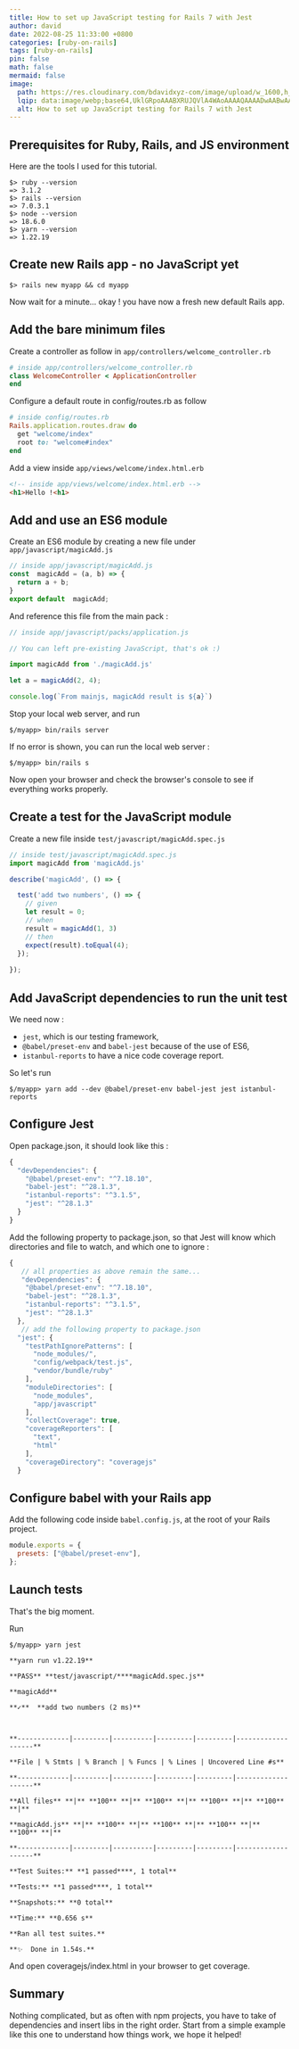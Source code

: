 ```yaml
---
title: How to set up JavaScript testing for Rails 7 with Jest
author: david
date: 2022-08-25 11:33:00 +0800
categories: [ruby-on-rails]
tags: [ruby-on-rails]
pin: false
math: false
mermaid: false
image:
  path: https://res.cloudinary.com/bdavidxyz-com/image/upload/w_1600,h_836,q_100/l_text:Karla_72_bold:How%20to%20set%20up%20JavaScript%20testing%20for%20Rails%207%20with%20Jest,co_rgb:ffe4e6,c_fit,w_1400,h_240/fl_layer_apply,g_south_west,x_100,y_180/l_text:Karla_48:A%20Ruby-on-Rails%20tutorial,co_rgb:ffe4e680,c_fit,w_1400/fl_layer_apply,g_south_west,x_100,y_100/newblog/globals/bg_me.jpg
  lqip: data:image/webp;base64,UklGRpoAAABXRUJQVlA4WAoAAAAQAAAADwAABwAAQUxQSDIAAAARL0AmbZurmr57yyIiqE8oiG0bejIYEQTgqiDA9vqnsUSI6H+oAERp2HZ65qP/VIAWAFZQOCBCAAAA8AEAnQEqEAAIAAVAfCWkAALp8sF8rgRgAP7o9FDvMCkMde9PK7euH5M1m6VWoDXf2FkP3BqV0ZYbO6NA/VFIAAAA
  alt: How to set up JavaScript testing for Rails 7 with Jest
---
```


## Prerequisites for Ruby, Rails, and JS environment
  
Here are the tools I used for this tutorial. 
  
```shell  
$> ruby --version  
=> 3.1.2  
$> rails --version  
=> 7.0.3.1  
$> node --version  
=> 18.6.0  
$> yarn --version  
=> 1.22.19  
```  

## Create new Rails app - no JavaScript yet
  
```shell  
$> rails new myapp && cd myapp  
```  
Now wait for a minute... okay ! you have now a fresh new default Rails app.  


## Add the bare minimum files
  
Create a controller as follow in `app/controllers/welcome_controller.rb `
  
```ruby  
# inside app/controllers/welcome_controller.rb  
class WelcomeController < ApplicationController  
end
```  
  
Configure a default route in config/routes.rb as follow  
  
```ruby  
# inside config/routes.rb  
Rails.application.routes.draw do  
  get "welcome/index"  
  root to: "welcome#index"  
end  
```  

Add a view inside `app/views/welcome/index.html.erb`

```html
<!-- inside app/views/welcome/index.html.erb -->
<h1>Hello !<h1>
```
## Add and use an ES6 module

Create an ES6 module by creating a new file under `app/javascript/magicAdd.js`

```js
// inside app/javascript/magicAdd.js
const  magicAdd = (a, b) => {
  return a + b;
}
export default  magicAdd;
```

And reference this file from the main pack :

```js  
// inside app/javascript/packs/application.js

// You can left pre-existing JavaScript, that's ok :)

import magicAdd from './magicAdd.js'

let a = magicAdd(2, 4);

console.log(`From mainjs, magicAdd result is ${a}`)
```

Stop your local web server, and run 

```shell  
$/myapp> bin/rails server
```  

If no error is shown, you can run the local web server :

```shell  
$/myapp> bin/rails s
```

Now open your browser and check the browser's console to see if everything works properly.

## Create a test for the JavaScript module

 Create a new file inside `test/javascript/magicAdd.spec.js`

```js
// inside test/javascript/magicAdd.spec.js
import magicAdd from 'magicAdd.js'

describe('magicAdd', () => {

  test('add two numbers', () => {
    // given
    let result = 0;
    // when
    result = magicAdd(1, 3)
    // then
    expect(result).toEqual(4);
  });
  
});
```

## Add JavaScript dependencies to run the unit test

We need now :

 - `jest`, which is our testing framework,
 - `@babel/preset-env` and `babel-jest` because of the use of ES6,
 -  `istanbul-reports` to have a nice code coverage report.

So let's run 

```shell  
$/myapp> yarn add --dev @babel/preset-env babel-jest jest istanbul-reports 
```

## Configure Jest

Open package.json, it should look like this :

```js
{
  "devDependencies": {
    "@babel/preset-env": "^7.18.10",
    "babel-jest": "^28.1.3",
    "istanbul-reports": "^3.1.5",
    "jest": "^28.1.3"
  }
}
```

Add the following property to package.json, so that Jest will know which directories and file to watch, and which  one to ignore :

```js
{
   // all properties as above remain the same...
   "devDependencies": {
    "@babel/preset-env": "^7.18.10",
    "babel-jest": "^28.1.3",
    "istanbul-reports": "^3.1.5",
    "jest": "^28.1.3"
  },
   // add the following property to package.json
  "jest": {
    "testPathIgnorePatterns": [
      "node_modules/",
      "config/webpack/test.js",
      "vendor/bundle/ruby"
    ],
    "moduleDirectories": [
      "node_modules",
      "app/javascript"
    ],
    "collectCoverage": true,
    "coverageReporters": [
      "text",
      "html"
    ],
    "coverageDirectory": "coveragejs"
  }
```

## Configure babel with your Rails app

Add the following code inside `babel.config.js`, at the root of your Rails project.

```javascript
module.exports = { 
  presets: ["@babel/preset-env"],
};
```

## Launch tests

That's the big moment.

Run

```shell  
$/myapp> yarn jest

**yarn run v1.22.19**

**PASS** **test/javascript/****magicAdd.spec.js**

**magicAdd**

**✓**  **add two numbers (2 ms)**

  

**-------------|---------|----------|---------|---------|-------------------**

**File | % Stmts | % Branch | % Funcs | % Lines | Uncovered Line #s**

**-------------|---------|----------|---------|---------|-------------------**

**All files** **|** **100** **|** **100** **|** **100** **|** **100** **|**

**magicAdd.js** **|** **100** **|** **100** **|** **100** **|** **100** **|**

**-------------|---------|----------|---------|---------|-------------------**

**Test Suites:** **1 passed****, 1 total**

**Tests:** **1 passed****, 1 total**

**Snapshots:** **0 total**

**Time:** **0.656 s**

**Ran all test suites.**

**✨  Done in 1.54s.**
```

And open coveragejs/index.html in your browser to get coverage.

## Summary

Nothing complicated, but as often with npm projects, you have to take of dependencies and insert libs in the right order. Start from a simple example like this one to understand how things work, we hope it helped!